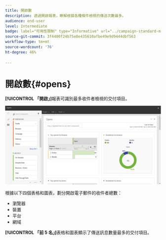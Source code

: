 ```yaml
---
title: 開啟數
description: 透過開啟報表，瞭解根據各種條件檢視的傳送次數最多。
audience: end-user
level: Intermediate
badge: label="可用性限制" type="Informative" url="../campaign-standard-migration-home.md" tooltip="僅限Campaign Standard已移轉的使用者"
source-git-commit: 3f4400f24b75e8e435610afbe49e9d9444dbf563
workflow-type: tm+mt
source-wordcount: '76'
ht-degree: 46%

---
```


# 開啟數{#opens}

**[!UICONTROL 「開啟」]**&#x200B;報表可識別最多收件者檢視的交付項目。

![](assets/delivery_reports_opens.png)

根據以下四個表格和圖表，劃分開啟電子郵件的收件者總數：

* 瀏覽器
* 裝置
* 平台
* 網域

**[!UICONTROL 「前 5 名」]**&#x200B;表格和圖表顯示了傳送訊息數量最多的交付項目。
